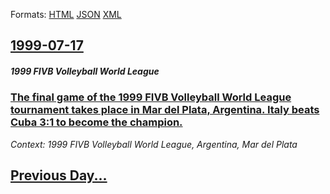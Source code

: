 
Formats: [HTML](1999/07/17/index.html)  [JSON](1999/07/17/index.json)  [XML](1999/07/17/index.xml)  

## [1999-07-17](/news/1999/07/17/index.md)

##### 1999 FIVB Volleyball World League
### [ The final game of the 1999 FIVB Volleyball World League tournament takes place in Mar del Plata, Argentina. Italy beats Cuba 3:1 to become the champion. ](/news/1999/07/17/the-final-game-of-the-1999-fivb-volleyball-world-league-tournament-takes-place-in-mar-del-plata-argentina-italy-beats-cuba-3-1-to-become.md)
_Context: 1999 FIVB Volleyball World League, Argentina, Mar del Plata_

## [Previous Day...](/news/1999/07/16/index.md)

